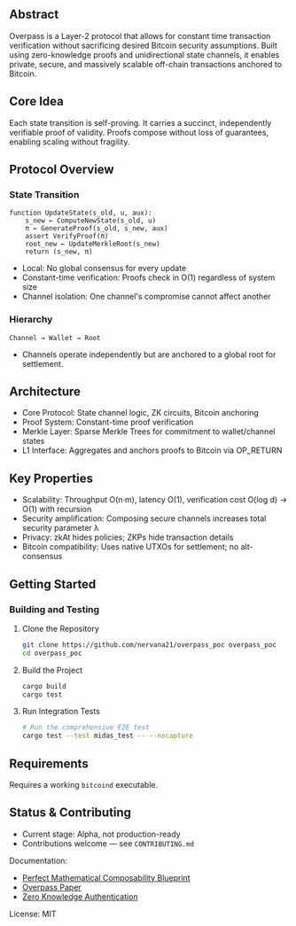 ## Abstract

Overpass is a Layer-2 protocol that allows for constant time transaction verification without sacrificing desired Bitcoin security assumptions. Built using zero-knowledge proofs and unidirectional state channels, it enables private, secure, and massively scalable off-chain transactions anchored to Bitcoin.

## Core Idea

Each state transition is self-proving. It carries a succinct, independently verifiable proof of validity. Proofs compose without loss of guarantees, enabling scaling without fragility.

## Protocol Overview

### State Transition

```
function UpdateState(s_old, u, aux):
    s_new ← ComputeNewState(s_old, u)
    π ← GenerateProof(s_old, s_new, aux)
    assert VerifyProof(π)
    root_new ← UpdateMerkleRoot(s_new)
    return (s_new, π)
```

- Local: No global consensus for every update
- Constant-time verification: Proofs check in O(1) regardless of system size
- Channel isolation: One channel's compromise cannot affect another

### Hierarchy

```
Channel → Wallet → Root
```

- Channels operate independently but are anchored to a global root for settlement.

## Architecture

- Core Protocol: State channel logic, ZK circuits, Bitcoin anchoring
- Proof System: Constant-time proof verification
- Merkle Layer: Sparse Merkle Trees for commitment to wallet/channel states
- L1 Interface: Aggregates and anchors proofs to Bitcoin via OP_RETURN

## Key Properties

- Scalability: Throughput O(n·m), latency O(1), verification cost O(log d) → O(1) with recursion
- Security amplification: Composing secure channels increases total security parameter λ
- Privacy: zkAt hides policies; ZKPs hide transaction details
- Bitcoin compatibility: Uses native UTXOs for settlement; no alt-consensus

## Getting Started

### Building and Testing

1. Clone the Repository

   ```bash
   git clone https://github.com/nervana21/overpass_poc overpass_poc
   cd overpass_poc
   ```

2. Build the Project

   ```bash
   cargo build
   cargo test
   ```

3. Run Integration Tests

   ```bash
   # Run the comprehensive E2E test
   cargo test --test midas_test -- --nocapture
   ```

## Requirements

Requires a working `bitcoind` executable.

## Status & Contributing

- Current stage: Alpha, not production-ready
- Contributions welcome — see `CONTRIBUTING.md`

Documentation:

- [Perfect Mathematical Composability Blueprint](docs/blueprint.md)
- [Overpass Paper](docs/overpass_paper.pdf)
- [Zero Knowledge Authentication](docs/zkAt.pdf)

License: MIT
